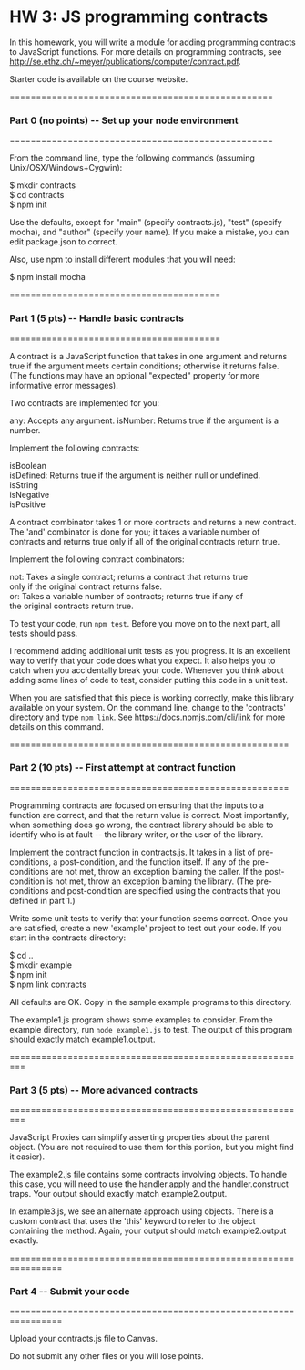 # HW 3: JS programming contracts

In this homework, you will write a module for adding programming contracts
to JavaScript functions. For more details on programming contracts,
see http://se.ethz.ch/~meyer/publications/computer/contract.pdf.

Starter code is available on the course website.

==================================================
### Part 0 (no points) -- Set up your node environment
==================================================

From the command line, type the following commands (assuming Unix/OSX/Windows+Cygwin):

$ mkdir contracts\
$ cd contracts\
$ npm init

Use the defaults, except for "main" (specify contracts.js), "test" (specify mocha),
and "author" (specify your name). If you make a mistake, you can edit package.json
to correct.

Also, use npm to install different modules that you will need:

$ npm install mocha


========================================
### Part 1 (5 pts) -- Handle basic contracts
========================================

A contract is a JavaScript function that takes in one argument
and returns true if the argument meets certain conditions;
otherwise it returns false. (The functions may have an optional
"expected" property for more informative error messages).

Two contracts are implemented for you:

any: Accepts any argument.
isNumber: Returns true if the argument is a number.

Implement the following contracts:

isBoolean\
isDefined: Returns true if the argument is neither null or undefined.\
isString\
isNegative\
isPositive


A contract combinator takes 1 or more contracts and returns a new contract.
The 'and' combinator is done for you; it takes a variable number of contracts
and returns true only if all of the original contracts return true.

Implement the following contract combinators:

not: Takes a single contract; returns a contract that returns true\
only if the original contract returns false.\
or: Takes a variable number of contracts; returns true if any of\
the original contracts return true.


To test your code, run `npm test`. Before you move on to the next part, all tests should pass.

I recommend adding additional unit tests as you progress. It is an excellent way to verify
that your code does what you expect. It also helps you to catch when you accidentally break
your code. Whenever you think about adding some lines of code to test, consider putting this
code in a unit test.

When you are satisfied that this piece is working correctly, make this library available
on your system. On the command line, change to the 'contracts' directory and type `npm link`.
See https://docs.npmjs.com/cli/link for more details on this command.

=====================================================
### Part 2 (10 pts) -- First attempt at contract function
=====================================================

Programming contracts are focused on ensuring that the inputs to a function are correct,
and that the return value is correct. Most importantly, when something does go wrong,
the contract library should be able to identify who is at fault -- the library writer,
or the user of the library.

Implement the contract function in contracts.js. It takes in a list of pre-conditions,
a post-condition, and the function itself. If any of the pre-conditions are not met,
throw an exception blaming the caller. If the post-condition is not met, throw an
exception blaming the library. (The pre-conditions and post-condition are specified
using the contracts that you defined in part 1.)

Write some unit tests to verify that your function seems correct. Once you are satisfied,
create a new 'example' project to test out your code. If you start in the contracts directory:

$ cd ..\
$ mkdir example\
$ npm init\
$ npm link contracts

All defaults are OK. Copy in the sample example programs to this directory.

The example1.js program shows some examples to consider. From the example directory,
run `node example1.js` to test. The output of this program should exactly match example1.output.

=========================================================
### Part 3 (5 pts) -- More advanced contracts
=========================================================

JavaScript Proxies can simplify asserting properties about the parent object.
(You are not required to use them for this portion, but you might find it easier).

The example2.js file contains some contracts involving objects.
To handle this case, you will need to use the handler.apply
and the handler.construct traps. Your output should exactly
match example2.output.

In example3.js, we see an alternate approach using objects.
There is a custom contract that uses the 'this' keyword to refer to
the object containing the method. Again, your output should
match example2.output exactly.

================================================================
### Part 4 -- Submit your code
================================================================

Upload your contracts.js file to Canvas.

Do not submit any other files or you will lose points.

